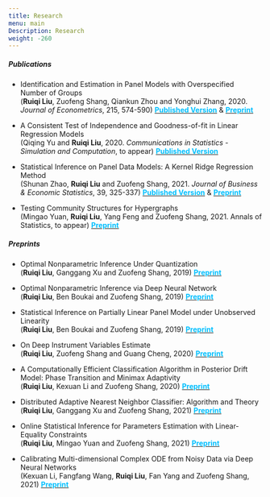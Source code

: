 ```yaml
---
title: Research
menu: main
Description: Research
weight: -260
---
```

##### Publications
<p style='text-align: justify;'>


- Identification and Estimation in Panel Models with Overspecified Number of Groups<br> (**Ruiqi Liu**, Zuofeng Shang, Qiankun Zhou and Yonghui Zhang, 2020. <i>Journal of Econometrics</i>, 215, 574-590) <a href="https://www.sciencedirect.com/science/article/abs/pii/S0304407619302118" target="_blank"><span style="color:#00BFFF">**Published Version**</span></a> & <a href="https://www.dropbox.com/s/3plhifghgqcyn20/Revision_3ndRound_09232019_Final.pdf?dl=0
" target="_blank"><span style="color:#00BFFF">**Preprint**</span></a>

- A Consistent Test of Independence and Goodness-of-fit in Linear Regression Models<br>  (Qiqing Yu and **Ruiqi Liu**, 2020.   <i>Communications in Statistics - Simulation and Computation</i>, to appear) <a href="https://www.tandfonline.com/doi/abs/10.1080/03610918.2020.1728316?journalCode=lssp20" target="_blank"><span style="color:#00BFFF">**Published Version**</span></a>

- Statistical Inference on Panel Data Models: A Kernel Ridge Regression Method<br>
(Shunan Zhao, **Ruiqi Liu** and Zuofeng Shang, 2021. <i>Journal of Business & Economic Statistics</i>, 39, 325-337) <a href="https://amstat.tandfonline.com/doi/abs/10.1080/07350015.2019.1660176?journalCode=ubes20#.XZJLoUZKiHs
" target="_blank"><span style="color:#00BFFF">**Published Version**</span></a> & <a href="https://www.dropbox.com/s/7p8xpjisgbqa52n/ZLS2018_JBES_All.pdf?dl=0
" target="_blank"><span style="color:#00BFFF">**Preprint**</span></a>

- Testing Community Structures for Hypergraphs<br> (Mingao Yuan, **Ruiqi Liu**, Yang Feng and Zuofeng Shang, 2021. Annals of Statistics, to appear) <a href="https://arxiv.org/abs/1810.04617
" target="_blank"><span style="color:#00BFFF">**Preprint**</span></a>

##### Preprints
<p style='text-align: justify;'>


- Optimal Nonparametric Inference Under Quantization<br> (**Ruiqi Liu**, Ganggang Xu and Zuofeng Shang, 2019)  <a href="https://arxiv.org/abs/1901.08571" target="_blank"><span style="color:#00BFFF">**Preprint**</span></a>

- Optimal Nonparametric Inference via Deep Neural Network<br> (**Ruiqi Liu**, Ben Boukai and Zuofeng Shang, 2019) <a href="https://arxiv.org/abs/1902.01687" target="_blank"><span style="color:#00BFFF">**Preprint**</span></a>

- Statistical Inference on Partially Linear Panel Model under Unobserved Linearity<br> (**Ruiqi Liu**, Ben Boukai and Zuofeng Shang, 2019) <a href="https://arxiv.org/abs/1911.08830" target="_blank"><span style="color:#00BFFF">**Preprint**</span></a>

- On Deep Instrument Variables Estimate<br> (**Ruiqi Liu**, Zuofeng Shang and Guang Cheng, 2020) <a href="https://arxiv.org/abs/2004.14954" target="_blank"><span style="color:#00BFFF">**Preprint**</span></a>

- A Computationally Efficient Classification Algorithm in Posterior Drift Model: Phase Transition and Minimax Adaptivity<br> (**Ruiqi Liu**, Kexuan Li and Zuofeng Shang, 2020) <a href="https://arxiv.org/abs/2011.04147" target="_blank"><span style="color:#00BFFF">**Preprint**</span></a>

- Distributed Adaptive Nearest Neighbor Classifier: Algorithm and Theory
<br> (**Ruiqi Liu**, Ganggang Xu and Zuofeng Shang, 2021) <a href="https://arxiv.org/abs/2105.09788" target="_blank"><span style="color:#00BFFF">**Preprint**</span></a>

- Online Statistical Inference for Parameters Estimation with Linear-Equality Constraints
<br> (**Ruiqi Liu**, Mingao Yuan and Zuofeng Shang, 2021) <a href="https://arxiv.org/abs/2105.10315" target="_blank"><span style="color:#00BFFF">**Preprint**</span></a>

- Calibrating Multi-dimensional Complex ODE from Noisy Data via Deep Neural Networks
<br> (Kexuan Li, Fangfang Wang, **Ruiqi Liu**, Fan Yang and Zuofeng Shang, 2021) <a href="https://arxiv.org/abs/2106.03591" target="_blank"><span style="color:#00BFFF">**Preprint**</span></a>
